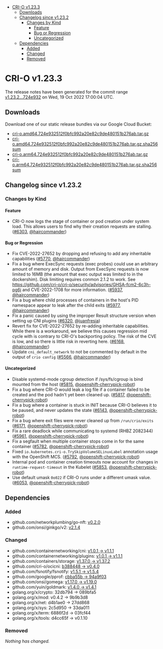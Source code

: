 - [CRI-O v1.23.3](#cri-o-v1233)
  - [Downloads](#downloads)
  - [Changelog since v1.23.2](#changelog-since-v1232)
    - [Changes by Kind](#changes-by-kind)
      - [Feature](#feature)
      - [Bug or Regression](#bug-or-regression)
      - [Uncategorized](#uncategorized)
  - [Dependencies](#dependencies)
    - [Added](#added)
    - [Changed](#changed)
    - [Removed](#removed)

# CRI-O v1.23.3

The release notes have been generated for the commit range
[v1.23.2...724e932](https://github.com/cri-o/cri-o/compare/v1.23.2...724e932512f0bfc992a20e82c9de480151b276ab) on Wed, 19 Oct 2022 17:00:04 UTC.

## Downloads

Download one of our static release bundles via our Google Cloud Bucket:

- [cri-o.amd64.724e932512f0bfc992a20e82c9de480151b276ab.tar.gz](https://storage.googleapis.com/cri-o/artifacts/cri-o.amd64.724e932512f0bfc992a20e82c9de480151b276ab.tar.gz)
- [cri-o.amd64.724e932512f0bfc992a20e82c9de480151b276ab.tar.gz.sha256sum](https://storage.googleapis.com/cri-o/artifacts/cri-o.amd64.724e932512f0bfc992a20e82c9de480151b276ab.tar.gz.sha256sum)
- [cri-o.arm64.724e932512f0bfc992a20e82c9de480151b276ab.tar.gz](https://storage.googleapis.com/cri-o/artifacts/cri-o.arm64.724e932512f0bfc992a20e82c9de480151b276ab.tar.gz)
- [cri-o.arm64.724e932512f0bfc992a20e82c9de480151b276ab.tar.gz.sha256sum](https://storage.googleapis.com/cri-o/artifacts/cri-o.arm64.724e932512f0bfc992a20e82c9de480151b276ab.tar.gz.sha256sum)

## Changelog since v1.23.2

### Changes by Kind

#### Feature
 - CRI-O now logs the stage of container or pod creation under system load. This allows users to find why their creation requests are stalling. ([#6303](https://github.com/cri-o/cri-o/pull/6303), [@haircommander](https://github.com/haircommander))

#### Bug or Regression
 - Fix CVE-2022-27652 by dropping and refusing to add any inheritable capabilities ([#5770](https://github.com/cri-o/cri-o/pull/5770), [@haircommander](https://github.com/haircommander))
 - Fix a bug where ExecSync requests (exec probes) could use an arbitrary amount of memory and disk. Output from ExecSync requests is now limited to 16MB (the amount that exec output was limited to in the dockershim). Disk limiting requires conmon 2.1.2 to work. See https://github.com/cri-o/cri-o/security/advisories/GHSA-fcm2-6c3h-pg6j and CVE-2022-1708 for more information. ([#5937](https://github.com/cri-o/cri-o/pull/5937), [@haircommander](https://github.com/haircommander))
 - Fix a bug where child processes of containers in the host's PID namespace appear to leak after the child exits ([#5977](https://github.com/cri-o/cri-o/pull/5977), [@haircommander](https://github.com/haircommander))
 - Fix a panic caused by using the improper Result structure version when setting up CNI plugins ([#6320](https://github.com/cri-o/cri-o/pull/6320), [@juanfresia](https://github.com/juanfresia))
 - Revert fix for CVE-2022-27652 by re-adding inheritable capabilities. While there is a workaround, we believe this causes regression mid cycle with is contrary to CRI-O's backporting policy. The risk of the CVE is low, and so there is little risk in reverting here. ([#6168](https://github.com/cri-o/cri-o/pull/6168), [@haircommander](https://github.com/haircommander))
 - Update `cni_default_network` to not be commented by default in the output of `crio config` ([#5566](https://github.com/cri-o/cri-o/pull/5566), [@haircommander](https://github.com/haircommander))

#### Uncategorized
 - Disable systemd-mode cgroup detection if /sys/fs/cgroup is bind mounted from the host ([#5815](https://github.com/cri-o/cri-o/pull/5815), [@openshift-cherrypick-robot](https://github.com/openshift-cherrypick-robot))
 - Fix a bug where CRI-O would leak a log file if a container failed to be created and the pod hadn't yet been cleaned up. ([#5817](https://github.com/cri-o/cri-o/pull/5817), [@openshift-cherrypick-robot](https://github.com/openshift-cherrypick-robot))
 - Fix a bug where a container is stuck in INIT because CRI-O believes it to be paused, and never updates the state ([#6143](https://github.com/cri-o/cri-o/pull/6143), [@openshift-cherrypick-robot](https://github.com/openshift-cherrypick-robot))
 - Fix a bug where exit files were never cleaned up from `/run/crio/exits` ([#6171](https://github.com/cri-o/cri-o/pull/6171), [@openshift-cherrypick-robot](https://github.com/openshift-cherrypick-robot))
 - Fix a rare deadlock while communicating to systemd (RHBZ 2082344) ([#5961](https://github.com/cri-o/cri-o/pull/5961), [@openshift-cherrypick-robot](https://github.com/openshift-cherrypick-robot))
 - Fix a segfault when multiple container stops come in for the same container ([#5782](https://github.com/cri-o/cri-o/pull/5782), [@openshift-cherrypick-robot](https://github.com/openshift-cherrypick-robot))
 - Fixed `io.kubernetes.cri-o.TrySkipVolumeSELinuxLabel` annotation usage with the OpenShift MCS. ([#5792](https://github.com/cri-o/cri-o/pull/5792), [@openshift-cherrypick-robot](https://github.com/openshift-cherrypick-robot))
 - Internal pod and container creation timeouts now account for changes in `runtime-request-timeout` in the Kubelet ([#5853](https://github.com/cri-o/cri-o/pull/5853), [@openshift-cherrypick-robot](https://github.com/openshift-cherrypick-robot))
 - Use default umask `0o022` if CRI-O runs under a different umask value. ([#6053](https://github.com/cri-o/cri-o/pull/6053), [@openshift-cherrypick-robot](https://github.com/openshift-cherrypick-robot))

## Dependencies

### Added
- github.com/networkplumbing/go-nft: [v0.2.0](https://github.com/networkplumbing/go-nft/tree/v0.2.0)
- github.com/onsi/ginkgo/v2: [v2.1.4](https://github.com/onsi/ginkgo/v2/tree/v2.1.4)

### Changed
- github.com/containernetworking/cni: [v1.0.1 → v1.1.1](https://github.com/containernetworking/cni/compare/v1.0.1...v1.1.1)
- github.com/containernetworking/plugins: [v1.0.1 → v1.1.1](https://github.com/containernetworking/plugins/compare/v1.0.1...v1.1.1)
- github.com/containers/storage: [v1.37.0 → v1.37.2](https://github.com/containers/storage/compare/v1.37.0...v1.37.2)
- github.com/cri-o/ocicni: [b388448 → v0.4.0](https://github.com/cri-o/ocicni/compare/b388448...v0.4.0)
- github.com/fsnotify/fsnotify: [v1.5.1 → v1.5.4](https://github.com/fsnotify/fsnotify/compare/v1.5.1...v1.5.4)
- github.com/google/pprof: [cbba55b → 94a9f03](https://github.com/google/pprof/compare/cbba55b...94a9f03)
- github.com/onsi/gomega: [v1.17.0 → v1.19.0](https://github.com/onsi/gomega/compare/v1.17.0...v1.19.0)
- github.com/yuin/goldmark: [v1.4.0 → v1.4.1](https://github.com/yuin/goldmark/compare/v1.4.0...v1.4.1)
- golang.org/x/crypto: 32db794 → 089bfa5
- golang.org/x/mod: v0.4.2 → 9b9b3d8
- golang.org/x/net: d4b1ae0 → 27dd868
- golang.org/x/sys: 2c5d950 → 33da011
- golang.org/x/term: 6886f2d → 03fcf44
- golang.org/x/tools: d4cc65f → v0.1.10

### Removed
_Nothing has changed._
